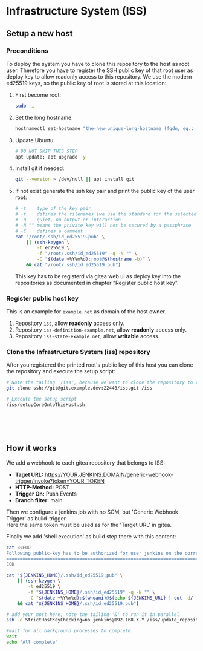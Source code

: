 Infrastructure System (ISS)
===========================

Setup a new host
----------------

### Preconditions
To deploy the system you have to clone this repository to the host as root user.
Therefore you have to register the SSH public key of that root user as deploy key to allow readonly access to this repository.
We use the modern ed25519 keys, so the public key of root is stored at this location:

1. First become root:
   ```sh
   sudo -i
   ```

2. Set the long hostname:
   ```sh
   hostnamectl set-hostname "the-new-unique-long-hostname (fqdn, eg.: host1.example.net)"
   ```

3. Update Ubuntu:
   ```sh
   # DO NOT SKIP THIS STEP
   apt update; apt upgrade -y
   ```

4. Install git if needed:
   ```sh
   git --version > /dev/null || apt install git
   ```

5. If not exist generate the ssh key pair and print the public key of the user root:
   ```sh
   # -t    type of the key pair
   # -f    defines the filenames (we use the standard for the selected type here)
   # -q    quiet, no output or interaction
   # -N "" means the private key will not be secured by a passphrase
   # -C    defines a comment
   cat "/root/.ssh/id_ed25519.pub" \
       || (ssh-keygen \
           -t ed25519 \
           -f "/root/.ssh/id_ed25519" -q -N "" \
           -C "$(date +%Y%m%d):root@$(hostname -b)" \
       && cat "/root/.ssh/id_ed25519.pub")
   ```

   This key has to be registerd via gitea web ui as deploy key into the repositories as documented in chapter "Register public host key".



### Register public host key
This is an example for `example.net` as domain of the host owner.

1. Repository `iss`, allow __readonly__ access only.
2. Repository `iss-definition-example.net`, allow __readonly__ access only.
3. Repository `iss-state-example.net`, allow __writable__ access.



### Clone the Infrastructure System (iss) repository
After you registered the printed root's public key of this host you can clone the repository and execute the setup script:
```sh
# Note the tailing '/iss', because we want to clone the repository to that folder
git clone ssh://git@git.example.dev:22448/iss.git /iss

# Execute the setup script
/iss/setupCoreOntoThisHost.sh
```

<br>
<br>
<br>

How it works
------------
We add a webhook to each gitea repository that belongs to ISS:
 - __Taget URL:__   https://YOUR.JENKINS.DOMAIN/generic-webhook-trigger/invoke?token=YOUR_TOKEN
 - __HTTP-Method:__ POST
 - __Trigger On:__  Push Events
 - __Branch filter:__ main

Then we configure a jenkins job with no SCM, but 'Generic Webhook Trigger' as build-trigger.  
Here the same token must be used as for the 'Target URL' in gitea.

Finally we add 'shell execution' as build step there with this content:
```sh
cat <<EOD
Following public-key has to be authorized for user jenkins on the corresponding host:
=====================================================================================
EOD

cat "${JENKINS_HOME}/.ssh/id_ed25519.pub" \
    || (ssh-keygen \
        -t ed25519 \
        -f "${JENKINS_HOME}/.ssh/id_ed25519" -q -N "" \
        -C "$(date +%Y%m%d):$(whoami)@$(echo ${JENKINS_URL} | cut -d/ -f3)" \
    && cat "${JENKINS_HOME}/.ssh/id_ed25519.pub")

# add your host here, note the tailing '&' to run it in parallel
ssh -o StrictHostKeyChecking=no jenkins@192.168.X.Y /iss/update_repositories.sh ( --scripts | --definitions | --states ) &

#wait for all background processes to complete
wait
echo "All complete"
```
